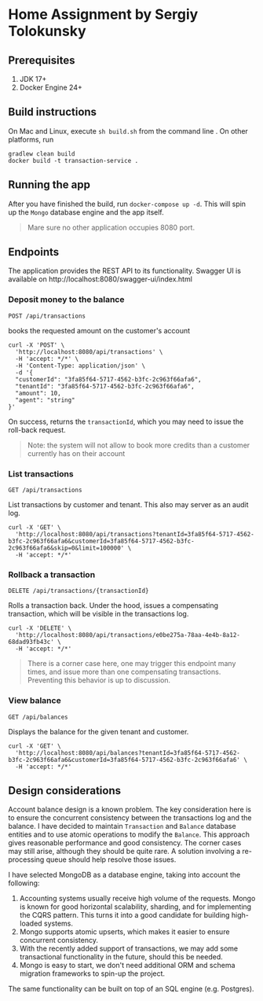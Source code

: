 # Home Assignment by Sergiy Tolokunsky

## Prerequisites
1. JDK 17+
2. Docker Engine 24+

## Build instructions

On Mac and Linux, execute `sh build.sh` from the command line . On other platforms,
run 
```ssh
gradlew clean build
docker build -t transaction-service .
```

## Running the app

After you have finished the build, run `docker-compose up -d`. This will spin up the `Mongo` database
engine and the app itself.

> Mare sure no other application occupies 8080 port.

## Endpoints

The application provides the REST API to its functionality. Swagger UI is available on 
http://localhost:8080/swagger-ui/index.html

### Deposit money to the balance
```
POST /api/transactions
```
books the requested amount on the customer's account

```shell
curl -X 'POST' \
  'http://localhost:8080/api/transactions' \
  -H 'accept: */*' \
  -H 'Content-Type: application/json' \
  -d '{
  "customerId": "3fa85f64-5717-4562-b3fc-2c963f66afa6",
  "tenantId": "3fa85f64-5717-4562-b3fc-2c963f66afa6",
  "amount": 10,
  "agent": "string"
}'
```

On success, returns the `transactionId`, which you may need to issue the roll-back request.

>Note: the system will not allow to book more credits than a customer currently has on their account

### List transactions
```
GET /api/transactions
```
List transactions by customer and tenant. This also may server as an audit log.

```shell
curl -X 'GET' \
  'http://localhost:8080/api/transactions?tenantId=3fa85f64-5717-4562-b3fc-2c963f66afa6&customerId=3fa85f64-5717-4562-b3fc-2c963f66afa6&skip=0&limit=100000' \
  -H 'accept: */*'
```

### Rollback a transaction
```
DELETE /api/transactions/{transactionId}
```
Rolls a transaction back. Under the hood, issues a compensating transaction, which will be visible in the transactions 
log.

```shell
curl -X 'DELETE' \
  'http://localhost:8080/api/transactions/e0be275a-78aa-4e4b-8a12-68dad93fb43c' \
  -H 'accept: */*'
```

> There is a corner case here, one may trigger this endpoint many times, and issue more than one
> compensating transactions. Preventing this behavior is up to discussion.

### View balance
```
GET /api/balances
```
Displays the balance for the given tenant and customer.

```shell
curl -X 'GET' \
  'http://localhost:8080/api/balances?tenantId=3fa85f64-5717-4562-b3fc-2c963f66afa6&customerId=3fa85f64-5717-4562-b3fc-2c963f66afa6' \
  -H 'accept: */*'
```

## Design considerations
Account balance design is a known problem. The key consideration here is to ensure the concurrent 
consistency between the transactions log and the balance. I have decided to maintain `Transaction` and `Balance` 
database entities and to use atomic operations to modify the `Balance`. This approach gives reasonable performance
and good consistency. The corner cases may still arise, although they should be quite rare. A solution involving a 
re-processing queue should help resolve those issues.

I have selected MongoDB as a database engine, taking into account the following:
1. Accounting systems usually receive high volume of the requests. Mongo is known for good horizontal
scalability, sharding, and for implementing the CQRS pattern. This turns it into a good candidate for 
building high-loaded systems.
2. Mongo supports atomic upserts, which makes it easier to ensure concurrent consistency.
3. With the recently added support of transactions, we may add some transactional functionality in the future,
should this be needed.
4. Mongo is easy to start, we don't need additional ORM and schema migration frameworks to spin-up the project.

The same functionality can be built on top of an SQL engine (e.g. Postgres). 